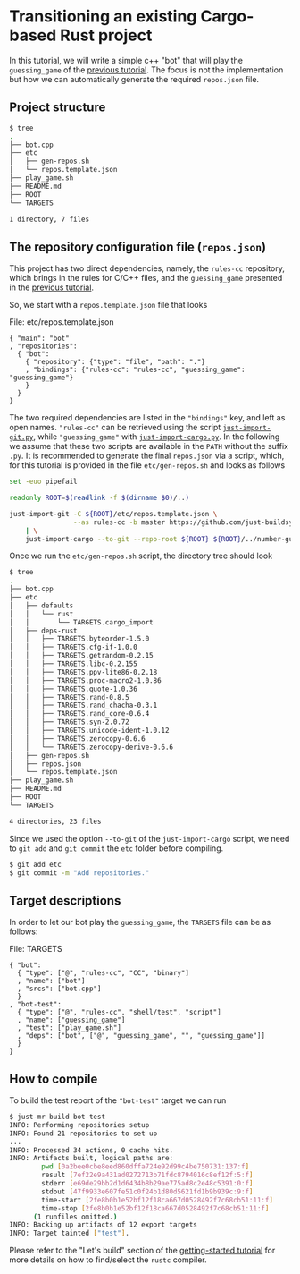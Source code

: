 # Transitioning an existing Cargo-based Rust project

In this tutorial, we will write a simple c++ "bot" that will play the
`guessing_game` of the [previous tutorial](../number-guessing/README.md). The
focus is not the implementation but how we can automatically generate the
required `repos.json` file.

## Project structure

```sh
$ tree
.
├── bot.cpp
├── etc
│   ├── gen-repos.sh
│   └── repos.template.json
├── play_game.sh
├── README.md
├── ROOT
└── TARGETS

1 directory, 7 files
```

## The repository configuration file (`repos.json`)

This project has two direct dependencies, namely, the `rules-cc` repository,
which brings in the rules for C/C++ files, and the `guessing_game` presented in
the [previous tutorial](../number-guessing/README.md).

So, we start with a `repos.template.json` file that looks

File: etc/repos.template.json
```jsonc
{ "main": "bot"
, "repositories":
  { "bot":
    { "repository": {"type": "file", "path": "."}
    , "bindings": {"rules-cc": "rules-cc", "guessing_game": "guessing_game"}
    }
  }
}
```

The two required dependencies are listed in the `"bindings"` key, and left as
open names.  `"rules-cc"` can be retrieved using the script
[`just-import-git.py`](https://github.com/just-buildsystem/justbuild/blob/master/bin/just-import-git.py),
while `"guessing_game"` with
[`just-import-cargo.py`](../../bin/just-import-cargo.py). In the following we
assume that these two scripts are available in the `PATH` without the suffix
`.py`. It is recommended to generate the final `repos.json` via a script, which,
for this tutorial is provided in the file `etc/gen-repos.sh` and looks as
follows

```sh
set -euo pipefail

readonly ROOT=$(readlink -f $(dirname $0)/..)

just-import-git -C ${ROOT}/etc/repos.template.json \
                --as rules-cc -b master https://github.com/just-buildsystem/rules-cc rules \
    | \
    just-import-cargo --to-git --repo-root ${ROOT} ${ROOT}/../number-guessing > ${ROOT}/etc/repos.json
```

Once we run the `etc/gen-repos.sh` script, the directory tree should look

```sh
$ tree
.
├── bot.cpp
├── etc
│   ├── defaults
│   │   └── rust
│   │       └── TARGETS.cargo_import
│   ├── deps-rust
│   │   ├── TARGETS.byteorder-1.5.0
│   │   ├── TARGETS.cfg-if-1.0.0
│   │   ├── TARGETS.getrandom-0.2.15
│   │   ├── TARGETS.libc-0.2.155
│   │   ├── TARGETS.ppv-lite86-0.2.18
│   │   ├── TARGETS.proc-macro2-1.0.86
│   │   ├── TARGETS.quote-1.0.36
│   │   ├── TARGETS.rand-0.8.5
│   │   ├── TARGETS.rand_chacha-0.3.1
│   │   ├── TARGETS.rand_core-0.6.4
│   │   ├── TARGETS.syn-2.0.72
│   │   ├── TARGETS.unicode-ident-1.0.12
│   │   ├── TARGETS.zerocopy-0.6.6
│   │   └── TARGETS.zerocopy-derive-0.6.6
│   ├── gen-repos.sh
│   ├── repos.json
│   └── repos.template.json
├── play_game.sh
├── README.md
├── ROOT
└── TARGETS

4 directories, 23 files
```

Since we used the option `--to-git` of the `just-import-cargo` script, we need
to `git add` and `git commit` the `etc` folder before compiling.

```sh
$ git add etc
$ git commit -m "Add repositories."
```

## Target descriptions

In order to let our bot play the `guessing_game`, the `TARGETS` file can be as follows:

File: TARGETS
```jsonc
{ "bot":
  { "type": ["@", "rules-cc", "CC", "binary"]
  , "name": ["bot"]
  , "srcs": ["bot.cpp"]
  }
, "bot-test":
  { "type": ["@", "rules-cc", "shell/test", "script"]
  , "name": ["guessing_game"]
  , "test": ["play_game.sh"]
  , "deps": ["bot", ["@", "guessing_game", "", "guessing_game"]]
  }
}
```

## How to compile

To build the test report of the `"bot-test"` target we can run

```sh
$ just-mr build bot-test
INFO: Performing repositories setup
INFO: Found 21 repositories to set up
...
INFO: Processed 34 actions, 0 cache hits.
INFO: Artifacts built, logical paths are:
        pwd [0a2bee0cbe8eed860dffa724e92d99c4be750731:137:f]
        result [7ef22e9a431ad0272713b71fdc8794016c8ef12f:5:f]
        stderr [e69de29bb2d1d6434b8b29ae775ad8c2e48c5391:0:f]
        stdout [47f9933e607fe51c0f24b1d80d5621fd1b9b939c:9:f]
        time-start [2fe8b0b1e52bf12f18ca667d0528492f7c68cb51:11:f]
        time-stop [2fe8b0b1e52bf12f18ca667d0528492f7c68cb51:11:f]
      (1 runfiles omitted.)
INFO: Backing up artifacts of 12 export targets
INFO: Target tainted ["test"].
```

Please refer to the "Let's build" section of the [getting-started
tutorial](../../getting-started/README.md) for more details on how to
find/select the `rustc` compiler.
